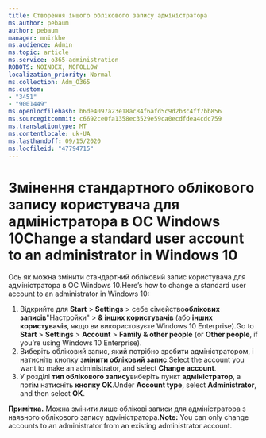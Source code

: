 ```yaml
---
title: Створення іншого облікового запису адміністратора
ms.author: pebaum
author: pebaum
manager: mnirkhe
ms.audience: Admin
ms.topic: article
ms.service: o365-administration
ROBOTS: NOINDEX, NOFOLLOW
localization_priority: Normal
ms.collection: Adm_O365
ms.custom:
- "3451"
- "9001449"
ms.openlocfilehash: b6de4097a23e18ac84f6afd5c9d2b3c4ff7bb856
ms.sourcegitcommit: c6692ce0fa1358ec3529e59ca0ecdfdea4cdc759
ms.translationtype: MT
ms.contentlocale: uk-UA
ms.lasthandoff: 09/15/2020
ms.locfileid: "47794715"
---
```

# <a name="change-a-standard-user-account-to-an-administrator-in-windows-10"></a><span data-ttu-id="79de1-102">Змінення стандартного облікового запису користувача для адміністратора в ОС Windows 10</span><span class="sxs-lookup"><span data-stu-id="79de1-102">Change a standard user account to an administrator in Windows 10</span></span>

<span data-ttu-id="79de1-103">Ось як можна змінити стандартний обліковий запис користувача для адміністратора в ОС Windows 10.</span><span class="sxs-lookup"><span data-stu-id="79de1-103">Here’s how to change a standard user account to an administrator in Windows 10:</span></span>

1. <span data-ttu-id="79de1-104">Відкрийте для **Start**  >  **Settings**  >  себе сімейство**облікових записів**"Настройки"  >  **& інших користувачів** (або **інших користувачів**, якщо ви використовуєте Windows 10 Enterprise).</span><span class="sxs-lookup"><span data-stu-id="79de1-104">Go to **Start** > **Settings** > **Account** > **Family & other people** (or **Other people**, if you’re using Windows 10 Enterprise).</span></span>
2. <span data-ttu-id="79de1-105">Виберіть обліковий запис, який потрібно зробити адміністратором, і натисніть кнопку **змінити обліковий запис**.</span><span class="sxs-lookup"><span data-stu-id="79de1-105">Select the account you want to make an administrator, and select **Change account**.</span></span>
3. <span data-ttu-id="79de1-106">У розділі **тип облікового запису**виберіть пункт **адміністратор**, а потім натисніть **кнопку OK**.</span><span class="sxs-lookup"><span data-stu-id="79de1-106">Under **Account type**, select **Administrator**, and then select **OK**.</span></span>

<span data-ttu-id="79de1-107">**Примітка.** Можна змінити лише облікові записи для адміністратора з наявного облікового запису адміністратора.</span><span class="sxs-lookup"><span data-stu-id="79de1-107">**Note:** You can only change accounts to an administrator from an existing administrator account.</span></span>